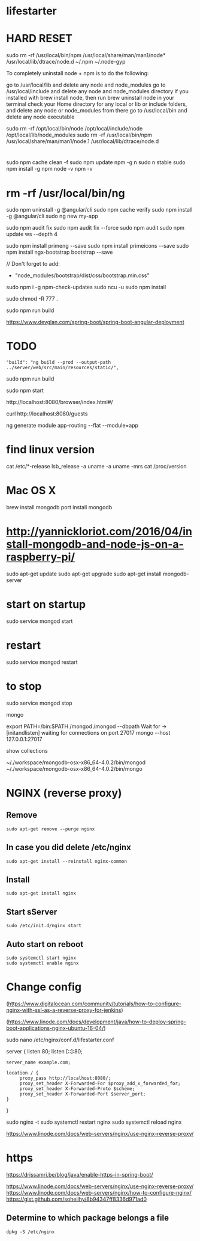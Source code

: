 # lifestarter

# HARD RESET
sudo rm -rf /usr/local/bin/npm /usr/local/share/man/man1/node* /usr/local/lib/dtrace/node.d ~/.npm ~/.node-gyp

To completely uninstall node + npm is to do the following:

go to /usr/local/lib and delete any node and node_modules
go to /usr/local/include and delete any node and node_modules directory
if you installed with brew install node, then run brew uninstall node in your terminal
check your Home directory for any local or lib or include folders, and delete any node or node_modules from there
go to /usr/local/bin and delete any node executable

sudo rm -rf /opt/local/bin/node /opt/local/include/node /opt/local/lib/node_modules
sudo rm -rf /usr/local/bin/npm /usr/local/share/man/man1/node.1 /usr/local/lib/dtrace/node.d

#
sudo npm cache clean -f
sudo npm update npm -g n
sudo n stable
sudo npm install -g npm
node -v
npm -v
# rm -rf /usr/local/bin/ng
sudo npm uninstall -g @angular/cli
sudo npm cache verify 
sudo npm install -g @angular/cli
sudo ng new my-app

sudo npm audit fix
sudo npm audit fix --force
sudo npm audit
sudo npm update ws --depth 4


sudo npm install primeng --save
sudo npm install primeicons --save
sudo npm install ngx-bootstrap bootstrap --save

// Don't forget to add:
- "node_modules/bootstrap/dist/css/bootstrap.min.css"

sudo npm i -g npm-check-updates
sudo ncu -u
sudo npm install


sudo chmod -R 777 .




sudo npm run build




https://www.devglan.com/spring-boot/spring-boot-angular-deployment

# TODO
    "build": "ng build --prod --output-path ../server/web/src/main/resources/static/",

sudo npm run build

sudo npm start




http://localhost:8080/browser/index.html#/


curl http://localhost:8080/guests





ng generate module app-routing --flat --module=app



# find linux version
cat /etc/*-release
lsb_release -a
uname -a
uname -mrs
cat /proc/version

# Mac OS X
brew install mongodb
port install mongodb

# http://yannickloriot.com/2016/04/install-mongodb-and-node-js-on-a-raspberry-pi/
sudo apt-get update
sudo apt-get upgrade
sudo apt-get install mongodb-server

# start on startup
sudo service mongod start
# restart
sudo service mongod restart
# to stop
sudo service mongod stop

mongo

export PATH=<mongodb-install-directory>/bin:$PATH
<path>/mongod
<path>/mongod --dbpath <path to data directory>
Wait for -> [initandlisten] waiting for connections on port 27017
mongo --host 127.0.0.1:27017

show collections


~/./workspace/mongodb-osx-x86_64-4.0.2/bin/mongod
~/./workspace/mongodb-osx-x86_64-4.0.2/bin/mongo





# NGINX (reverse proxy)


## Remove

    sudo apt-get remove --purge nginx

## In case you did delete /etc/nginx

    sudo apt-get install --reinstall nginx-common
    
## Install

    sudo apt-get install nginx

## Start sServer

    sudo /etc/init.d/nginx start

## Auto start on reboot
    sudo systemctl start nginx
    sudo systemctl enable nginx

# Change config
(https://www.digitalocean.com/community/tutorials/how-to-configure-nginx-with-ssl-as-a-reverse-proxy-for-jenkins)

(https://www.linode.com/docs/development/java/how-to-deploy-spring-boot-applications-nginx-ubuntu-16-04/)

sudo nano /etc/nginx/conf.d/lifestarter.conf

server {
    listen 80;
    listen [::]:80;

    server_name example.com;

    location / {
         proxy_pass http://localhost:8080/;
         proxy_set_header X-Forwarded-For $proxy_add_x_forwarded_for;
         proxy_set_header X-Forwarded-Proto $scheme;
         proxy_set_header X-Forwarded-Port $server_port;
    }
}


sudo nginx -t
sudo systemctl restart nginx
sudo systemctl reload nginx

https://www.linode.com/docs/web-servers/nginx/use-nginx-reverse-proxy/


# https
https://drissamri.be/blog/java/enable-https-in-spring-boot/


https://www.linode.com/docs/web-servers/nginx/use-nginx-reverse-proxy/
https://www.linode.com/docs/web-servers/nginx/how-to-configure-nginx/
https://gist.github.com/soheilhy/8b94347ff8336d971ad0


## Determine to which package belongs a file
    dpkg -S /etc/nginx